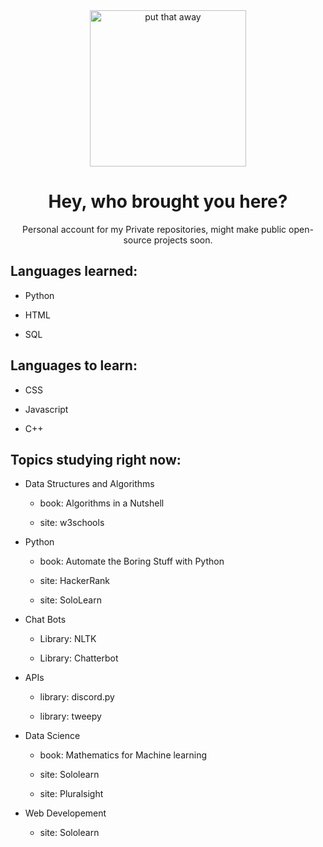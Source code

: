 <div align="center">

<img src="https://github.com/Coalemus/Personal-Data/blob/main/giphy.gif" alt="put that away" width="250">

# Hey, who brought you here?
Personal account for my Private repositories, might make public open-source projects soon.

</div>

## Languages learned:

* Python  

* HTML

* SQL

## Languages to learn:

* CSS

* Javascript

* C++

## Topics studying right now:

* Data Structures and Algorithms 

  * book: Algorithms in a Nutshell

  * site: w3schools

* Python 

  * book: Automate the Boring Stuff with Python
  
  * site: HackerRank

  * site: SoloLearn

* Chat Bots 

  * Library: NLTK
  
  * Library: Chatterbot

* APIs

  * library: discord.py

  * library: tweepy

* Data Science

  * book: Mathematics for Machine learning

  * site: Sololearn
  
  * site: Pluralsight
  
* Web Developement

  * site: Sololearn
